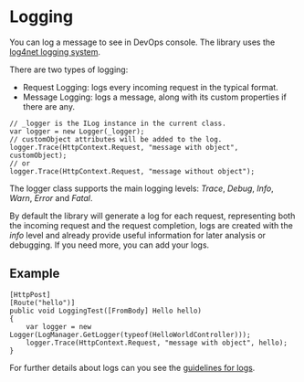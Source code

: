 # Logging
You can log a message to see in DevOps console. The library uses the [log4net logging system](https://logging.apache.org/log4net/).

There are two types of logging:
 * Request Logging: logs every incoming request in the typical format.
 * Message Logging: logs a message, along with its custom properties if there are any.
 
```
// _logger is the ILog instance in the current class.
var logger = new Logger(_logger);
// customObject attributes will be added to the log.
logger.Trace(HttpContext.Request, "message with object", customObject);
// or
logger.Trace(HttpContext.Request, "message without object");
```

The logger class supports the main logging levels: *Trace*, *Debug*, *Info*, *Warn*, *Error* and *Fatal*.


By default the library will generate a log for each request, representing both the incoming request and the request completion, logs are created with the *info* level and already provide useful information for later analysis or debugging. If you need more, you can add your logs.

## Example 
```
[HttpPost]
[Route("hello")]
public void LoggingTest([FromBody] Hello hello)
{
    var logger = new Logger(LogManager.GetLogger(typeof(HelloWorldController)));
    logger.Trace(HttpContext.Request, "message with object", hello);
} 
```
For further details about logs can you see the [guidelines for logs](https://docs.mia-platform.eu/development_suite/monitoring-dashboard/dev_ops_guide/log/).